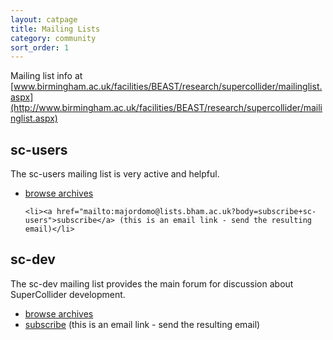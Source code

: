 ```yaml
---
layout: catpage
title: Mailing Lists
category: community
sort_order: 1
---
```


Mailing list info at [www.birmingham.ac.uk/facilities/BEAST/research/supercollider/mailinglist.aspx](http://www.birmingham.ac.uk/facilities/BEAST/research/supercollider/mailinglist.aspx)


## sc-users

The sc-users mailing list is very active and helpful.

<ul>
	<li><a href="http://www.listarc.bham.ac.uk/marchives/sc-users/">browse archives</a></li>

	<li><a href="mailto:majordomo@lists.bham.ac.uk?body=subscribe+sc-users">subscribe</a> (this is an email link - send the resulting email)</li>
</ul>


## sc-dev

The sc-dev mailing list provides the main forum for discussion about SuperCollider development.

<ul>
	<li><a href="http://www.listarc.bham.ac.uk/marchives/sc-dev/">browse archives</a></li>
	<li><a href="http://mailhide.recaptcha.net/d?k=01YVFnHW9NHLw39fEf2vm6mw==&amp;c=ct4jjs4oH5itVZAFwWghfBP-5PfgsNuW15Gikv_byzQqQSSmTPpvOvuzkvw7KXZLWPIDEtGHNx693fKe1No2Qg==">subscribe</a> (this is an email link - send the resulting email)</li>
</ul>

